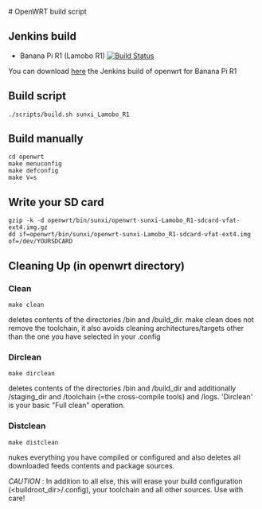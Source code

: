 # OpenWRT build script

## Jenkins build

- Banana Pi R1 (Lamobo R1) [![Build Status](https://jenkins.bluelogon.net/buildStatus/icon?job=OpenWRT-BananaPiR1)](https://jenkins.bluelogon.net/job/OpenWRT-BananaPiR1/)

You can download [here](https://github.com/aarnaud/banana-pi-r1-build-script/releases) the Jenkins build of openwrt for Banana Pi R1

## Build script

````
./scripts/build.sh sunxi_Lamobo_R1
````

## Build manually

````
cd openwrt
make menuconfig
make defconfig
make V=s
````

## Write your SD card

````
gzip -k -d openwrt/bin/sunxi/openwrt-sunxi-Lamobo_R1-sdcard-vfat-ext4.img.gz
dd if=openwrt/bin/sunxi/openwrt-sunxi-Lamobo_R1-sdcard-vfat-ext4.img of=/dev/YOURSDCARD
````

## Cleaning Up (in openwrt directory)

### Clean

````
make clean
````

deletes contents of the directories /bin and /build_dir. make clean does not remove the toolchain, it also avoids cleaning architectures/targets other than the one you have selected in your .config


### Dirclean

````
make dirclean
````

deletes contents of the directories /bin and /build_dir and additionally /staging_dir and /toolchain (=the cross-compile tools) and /logs. 'Dirclean' is your basic "Full clean" operation.

### Distclean

````
make distclean
````

nukes everything you have compiled or configured and also deletes all downloaded feeds contents and package sources.

*CAUTION* : In addition to all else, this will erase your build configuration (<buildroot_dir>/.config), your toolchain and all other sources. Use with care!
